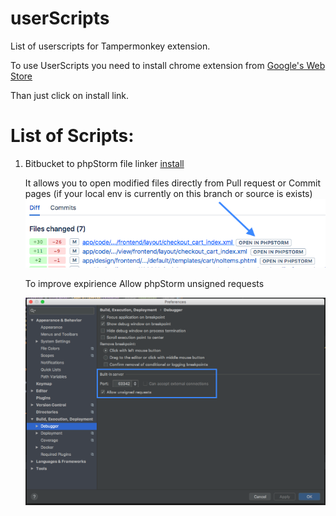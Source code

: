 # userScripts

List of userscripts for Tampermonkey extension.

To use UserScripts you need to install chrome extension from [Google's Web Store](https://chrome.google.com/webstore/detail/tampermonkey/dhdgffkkebhmkfjojejmpbldmpobfkfo?hl=ru)

Than just click on install link.


# List of Scripts:

1. 	Bitbucket to phpStorm file linker [install](https://asshumski.github.io/userScripts/userScripts/openInStorm.user.js)

	It allows you to open modified files directly from Pull request or Commit pages (if your local env is currently on this branch or source is exists)
	![Image](image.png)
	
	To improve expirience Allow phpStorm unsigned requests
	
	![Image](phpstorm-settings.png)
